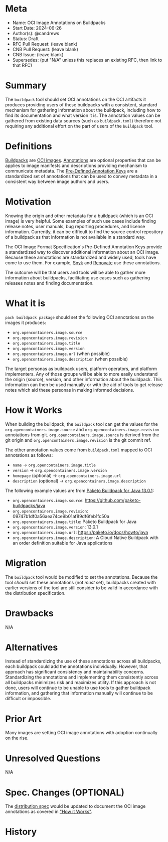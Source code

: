 # Meta
[meta]: #meta
- Name: OCI Image Annotations on Buildpacks
- Start Date: 2024-06-26
- Author(s): @candrews
- Status: Draft <!-- Acceptable values: Draft, Approved, On Hold, Superseded -->
- RFC Pull Request: (leave blank)
- CNB Pull Request: (leave blank)
- CNB Issue: (leave blank)
- Supersedes: (put "N/A" unless this replaces an existing RFC, then link to that RFC)

# Summary
[summary]: #summary

The `buildpack` tool should set OCI annotations on the OCI artifacts it produces providing users of these buildpacks with a consistent, standard mechanism for gathering information about the buildpack, including how to find its documentation and what version it is. The annotation values can be gathered from existing data sources (such as `buildpack.toml`) therefore not requiring any additional effort on the part of users of the `buildpack` tool.

# Definitions
[definitions]: #definitions

[Buildpacks](https://buildpacks.io/docs/for-app-developers/concepts/buildpack/) are [OCI images](https://github.com/opencontainers/image-spec/blob/v1.1.0/README.md). [Annotations](https://github.com/opencontainers/image-spec/blob/v1.1.0/annotations.md) are optional properties that can be applies to image manifests and descriptions providing mechanism to communicate metadata. The [Pre-Defined Annotation Keys](https://github.com/opencontainers/image-spec/blob/v1.1.0/annotations.md#pre-defined-annotation-keys) are a standardized set of annotations that can be used to convey metadata in a consistent way between image authors and users.

# Motivation
[motivation]: #motivation

Knowing the origin and other metadata for a buildpack (which is an OCI image) is very helpful. Some examples of such use cases include finding release notes, user manuals, bug reporting procedures, and license information. Currently, it can be difficult to find the source control repository of a buildpack as that information is not available in a standard way.

The OCI Image Format Specification's Pre-Defined Annotation Keys provide a standardized way to discover additional information about an OCI image. Because these annotations are standardized and widely used, tools have come to use them. For example, [Snyk](https://snyk.io/blog/how-and-when-to-use-docker-labels-oci-container-annotations/) and [Renovate](https://github.com/renovatebot/renovate/blob/34.115.1/lib/modules/datasource/docker/readme.md) use these annotations.

The outcome will be that users and tools will be able to gather more information about buildpacks, facilitating use cases such as gathering releases notes and finding documentation.

# What it is
[what-it-is]: #what-it-is

`pack buildpack package` should set the following OCI annotations on the images it produces:

- `org.opencontainers.image.source`
- `org.opencontainers.image.revision`
- `org.opencontainers.image.title`
- `org.opencontainers.image.version`
- `org.opencontainers.image.url` (when possible)
- `org.opencontainers.image.description` (when possible)

The target personas as buildpack users, platform operators, and platform implementers. Any of those groups will be able to more easily understand the origin (source), version, and other information about the buildpack. This information can then be used manually or with the aid of tools to get release notes which aid these personas in making informed decisions.

# How it Works
[how-it-works]: #how-it-works

When building the buildpack, the `buildpack` tool can get the values for the `org.opencontainers.image.source` and `org.opencontainers.image.revision` annotations from git. `org.opencontainers.image.source` is derived from the git origin and `org.opencontainers.image.revision` is the git commit ref.

The other annotation values come from `buildpack.toml` mapped to OCI annotations as follows:

- `name` -> `org.opencontainers.image.title`
- `version` -> `org.opencontainers.image.version`
- `homepage` (optional) -> `org.opencontainers.image.url`
- `description` (optional) -> `org.opencontainers.image.description`

The following example values are from [Paketo Buildpack for Java 13.0.1](https://github.com/paketo-buildpacks/java/releases/tag/v13.0.1):

- `org.opencontainers.image.source`: https://github.com/paketo-buildpacks/java
- `org.opencontainers.image.revision`: 09747b1df0a56aea74ce9b01af89df6feb1fc50a
- `org.opencontainers.image.title`: Paketo Buildpack for Java
- `org.opencontainers.image.version`: 13.0.1
- `org.opencontainers.image.url`: https://paketo.io/docs/howto/java
- `org.opencontainers.image.description`: A Cloud Native Buildpack with an order definition suitable for Java applications

# Migration
[migration]: #migration

The `buildpack` tool would be modified to set the annotations. Because the tool _should_ set these annotations (not _must_ set), buildpacks created with earlier versions of the tool are still consider to be valid in accordance with the distribution specification. 

# Drawbacks
[drawbacks]: #drawbacks

N/A

# Alternatives
[alternatives]: #alternatives

Instead of standardizing the use of these annotations across all buildpacks, each buildpack could add the annotations individually. However, that approach has significant consistency and maintainability concerns. Standardizing the annotations and implementing them consistently across all buildpacks minimizes risk and maximizes utility. If this approach is not done, users will continue to be unable to use tools to gather buildpack information, and gathering that information manually will continue to be difficult or impossible.

# Prior Art
[prior-art]: #prior-art

Many images are setting OCI image annotations with adoption continually on the rise.

# Unresolved Questions
[unresolved-questions]: #unresolved-questions

N/A

# Spec. Changes (OPTIONAL)
[spec-changes]: #spec-changes

The [distribution spec](https://github.com/buildpacks/spec/blob/main/distribution.md) would be updated to document the OCI image annotations as covered in ["How it Works"](#how-it-works).


# History
[history]: #history

<!--
## Amended
### Meta
[meta-1]: #meta-1
- Name: (fill in the amendment name: Variable Rename)
- Start Date: (fill in today's date: YYYY-MM-DD)
- Author(s): (Github usernames)
- Amendment Pull Request: (leave blank)

### Summary

A brief description of the changes.

### Motivation

Why was this amendment necessary?
--->